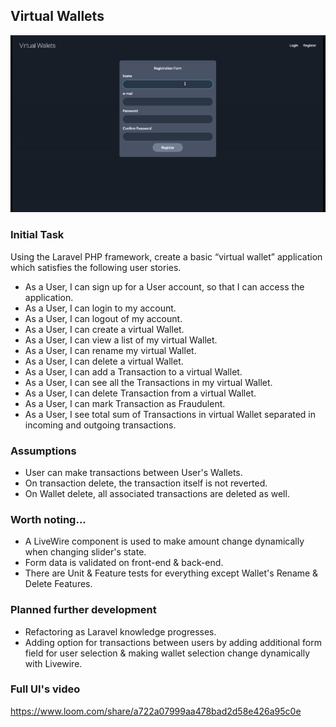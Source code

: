 
## Virtual Wallets

![](VirtualWallets.gif)

### Initial Task

Using the Laravel PHP framework, create a basic “virtual wallet” application which satisfies the following user stories.

- As a User, I can sign up for a User account, so that I can access the application.
- As a User, I can login to my account.
- As a User, I can logout of my account.
- As a User, I can create a virtual Wallet.
- As a User, I can view a list of my virtual Wallet.
- As a User, I can rename my virtual Wallet.
- As a User, I can delete a virtual Wallet.
- As a User, I can add a Transaction to a virtual Wallet.
- As a User, I can see all the Transactions in my virtual Wallet.
- As a User, I can delete Transaction from a virtual Wallet.
- As a User, I can mark Transaction as Fraudulent.
- As a User, I see total sum of Transactions in virtual Wallet separated in incoming and outgoing transactions.

### Assumptions

- User can make transactions between User's Wallets.
- On transaction delete, the transaction itself is not reverted.
- On Wallet delete, all associated transactions are deleted as well.

### Worth noting...

- A LiveWire component is used to make amount change dynamically when changing slider's state.
- Form data is validated on front-end & back-end.
- There are Unit & Feature tests for everything except Wallet's Rename & Delete Features.

### Planned further development

- Refactoring as Laravel knowledge progresses.
- Adding option for transactions between users by adding additional form field for user selection & making wallet selection change dynamically with Livewire. 

### Full UI's video

https://www.loom.com/share/a722a07999aa478bad2d58e426a95c0e

